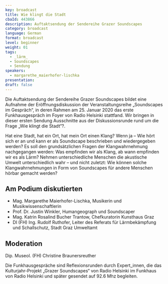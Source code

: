 ```yaml
---
key: broadcast
title: Wie klingt die Stadt
cbaId: 443866
description: Auftaktsendung der Sendereihe Grazer Soundscapes
category: broadcast
language: German
format: broadcast
level: beginner
weight: 01
tags:
  - _lärm_
  - Soundscapes
  - Sendung
speakers:
  - margarethe_maierhofer-lischka
presentation: 
draft: false
---
```


Die Auftaktsendung der Sendereihe Grazer Soundscapes bildet eine Aufnahme der Eröffnungsdiskussion der Veranstaltungsreihe „Soundscapes im Gespräch“, in deren Rahmen am 25. Januar 2020 das erste Funkhausgespräch im Foyer von Radio Helsinki stattfand. Wir bringen in dieser ersten Sendung Ausschnitte aus der Diskussionsrunde rund um die Frage „Wie klingt die Stadt“?.

Hat eine Stadt, hat ein Ort, hat mein Ort einen Klang? Wenn ja – Wie hört sich er an und kann er als Soundscape beschrieben und wiedergegeben werden? Es soll den grundsätzlichen Fragen der Klangwahrnehmung nachgegangen werden: Was empfinden wir als Klang, ab wann empfinden wir es als Lärm? Nehmen unterschiedliche Menschen die akustische Umwelt unterschiedlich wahr – und nicht zuletzt: Wie können solche Klangwahrnehmungen in Form von Soundscapes für andere Menschen hörbar gemacht werden?

## Am Podium diskutierten

* Mag. Margarethe Maierhofer-Lischka, Musikerin und Musikwissenschaftlerin
* Prof. Dr. Justin Winkler, Humangeograph und Soundscaper
* Mag. Katrin Rosalind Bucher Trantow, Chefkuratorin Kunsthaus Graz
* DI (FH) Ing. Rudolf Ruthofer, Leiter des Referats für Lärmbekämpfung und Schallschutz, Stadt Graz Umweltamt

## Moderation
Dip. Museol. (FH) Christine Braunersreuther

Die Funkhausgespräche sind Reflexionsrunden durch Expert_innen, die das Kulturjahr-Projekt „Grazer Soundscapes“ von Radio Helsinki im Funkhaus von Radio Helsinki und später gesendet auf 92.6 Mhz begleiten.

